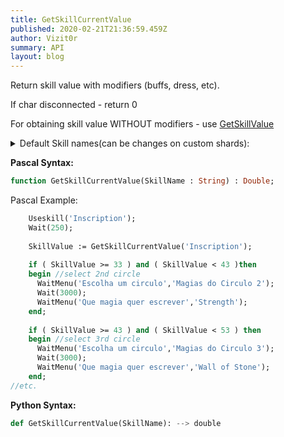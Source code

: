 ```yaml
---
title: GetSkillCurrentValue
published: 2020-02-21T21:36:59.459Z
author: Vizit0r
summary: API
layout: blog
---
```


 

Return skill value with modifiers (buffs, dress, etc). 

If char disconnected - return 0

For obtaining skill value WITHOUT modifiers - use [GetSkillValue](../GetSkillValue)

<details>
<summary>Default Skill names(can be changes on custom shards):</summary>
```pascal
'Alchemy'
'Anatomy'
'Animal Lore'
'Item ID'
'Arms Lore'
'Parrying'
'Begging'
'Blacksmithing'
'Bowcraft'
'Peacemaking'
'Camping'
'Carpentry'
'Cartography'
'Cooking'
'Detect Hidden'
'Enticement'
'Evaluate Intelligence'
'Healing'
'Fishing'
'Forensic Evaluation'
'Herding'
'Hiding'
'Provocation'
'Inscription'
'Lockpicking'
'Magery'
'Magic Resistance'
'Tactics'
'Snooping'
'Musicianship'
'Poisoning'
'Archery'
'Spirit Speak'
'Stealing'
'Tailoring'
'Animal Taming'
'Taste Identification'
'Tinkering'
'Tracking'
'Veterinary'
'Swordsmanship'
'Mace Fighting'
'Fencing'
'Wrestling'
'Lumberjacking'
'Mining'
'Meditation'
'Stealth'
'Remove Trap'
'Necromancy'
'Focus'
'Chivalry'
'Bushido'
'Ninjitsu'
'Spellweaving'
'Mysticism'
'Imbuing'
'Throwing'
```</details>

**Pascal Syntax:**

```pascal
function GetSkillCurrentValue(SkillName : String) : Double;
```	
Pascal Example:
```pascal
    Useskill('Inscription');
    Wait(250);
    
    SkillValue := GetSkillCurrentValue('Inscription');
    
    if ( SkillValue >= 33 ) and ( SkillValue < 43 )then 
    begin //select 2nd circle
      WaitMenu('Escolha um circulo','Magias do Circulo 2');
      Wait(3000);
      WaitMenu('Que magia quer escrever','Strength');
    end;
    
    if ( SkillValue >= 43 ) and ( SkillValue < 53 ) then 
    begin //select 3rd circle
      WaitMenu('Escolha um circulo','Magias do Circulo 3');
      Wait(3000);
      WaitMenu('Que magia quer escrever','Wall of Stone'); 
    end;
//etc.
```

**Python Syntax:**
```python
def GetSkillCurrentValue(SkillName): --> double
```
